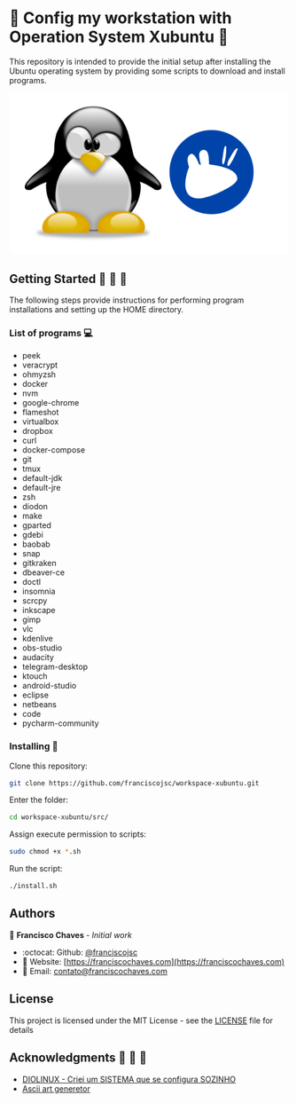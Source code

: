 # :tada: Config my workstation with Operation System Xubuntu :tada:

This repository is intended to provide the initial setup after installing the Ubuntu operating system by providing some scripts to download and install programs.

![Tux and logo do Xubuntu](tux-xubuntu.png "Tux and logo do Xubuntu")

## Getting Started :rocket: :running: :walking:

The following steps provide instructions for performing program installations and setting up the HOME directory.

### List of programs :computer:

- peek
- veracrypt
- ohmyzsh
- docker
- nvm
- google-chrome
- flameshot
- virtualbox
- dropbox
- curl
- docker-compose
- git
- tmux
- default-jdk
- default-jre
- zsh
- diodon
- make
- gparted
- gdebi
- baobab
- snap
- gitkraken
- dbeaver-ce
- doctl
- insomnia
- scrcpy
- inkscape
- gimp
- vlc
- kdenlive
- obs-studio
- audacity
- telegram-desktop
- ktouch
- android-studio
- eclipse
- netbeans
- code
- pycharm-community

### Installing :wrench:

Clone this repository:
```bash
git clone https://github.com/franciscojsc/workspace-xubuntu.git
```

Enter the folder:
```bash
cd workspace-xubuntu/src/
```

Assign execute permission to scripts:
```bash
sudo chmod +x *.sh
```

Run the script:
```bash
./install.sh
```

## Authors

 :man: **Francisco Chaves** - *Initial work* 
 * :octocat: Github: [@franciscojsc](https://github.com/franciscojsc)
 * :link: Website: [https://franciscochaves.com](https://franciscochaves.com)
 * :email: Email: contato@franciscochaves.com
 
## License 

This project is licensed under the MIT License - see the [LICENSE](LICENSE.md) file for details

## Acknowledgments :balloon: :balloon: :balloon:

* [DIOLINUX - Criei um SISTEMA que se configura SOZINHO](https://www.youtube.com/watch?v=vBfj5dNZOSA)
* [Ascii art generetor](http://patorjk.com/software/taag/)
